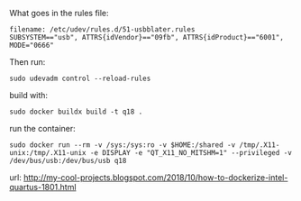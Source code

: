 What goes in the rules file:
```shell
filename: /etc/udev/rules.d/51-usbblater.rules
SUBSYSTEM=="usb", ATTRS{idVendor}=="09fb", ATTRS{idProduct}=="6001", MODE="0666"
```

Then run:
```shell
sudo udevadm control --reload-rules
```

build with:
```shell
sudo docker buildx build -t q18 .
```
run the container: 
```shell
sudo docker run --rm -v /sys:/sys:ro -v $HOME:/shared -v /tmp/.X11-unix:/tmp/.X11-unix -e DISPLAY -e "QT_X11_NO_MITSHM=1" --privileged -v /dev/bus/usb:/dev/bus/usb q18
```




url: http://my-cool-projects.blogspot.com/2018/10/how-to-dockerize-intel-quartus-1801.html
